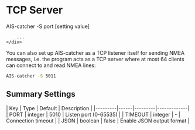 

# TCP Server

<div class="command-container">
      <div class="command-syntax">
        <span class="cmd-name">AIS-catcher</span>
        <span class="cmd-flag">-S</span>
        <span class="cmd-value">port</span>
        [<span class="cmd-setting">setting</span> <span class="cmd-value">value</span>]

        ...
    </div>
</div>

You can also set up AIS-catcher as a TCP listener itself for sending NMEA messages, i.e. the program acts as a TCP server where at most 64 clients can connect to and read NMEA lines:
```bash
AIS-catcher -S 5011
```

## Summary Settings

<div class="input-table" markdown>
| Key | Type | Default | Description |
|---------|------|---------|-------------|
| <span class="cmd-setting">PORT</span> | integer | <span class="cmd-value">5010</span> | Listen port (0-65535) |
| <span class="cmd-setting">TIMEOUT</span> | integer | <span class="cmd-value">-</span> | Connection timeout |
| <span class="cmd-setting">JSON</span> | boolean | <span class="cmd-value">false</span> | Enable JSON output format |
</div>